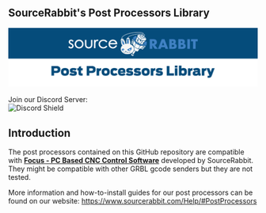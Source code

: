 SourceRabbit's Post Processors Library
------
<p align="center">
<a href="https://www.sourcerabbit.com"><img src="https://github.com/SourceRabbit/post-processors/blob/main/_images/header2.png" alt="SourceRabbit Post Processors"></a>
</p>

Join our Discord Server:<br> 
![Discord Shield](https://discordapp.com/api/guilds/952140843546972161/widget.png?style=shield)

Introduction
------
The post processors contained on this GitHub repository are compatible with <a href="https://www.sourcerabbit.com/Shop/pr-i-91-t-focus-cnc-control-software.htm"><b>Focus - PC Based CNC Control Software</b></a> developed by SourceRabbit. They might be compatible with other GRBL gcode senders but they are not tested.

More information and how-to-install guides for our post processors can be found on our website: https://www.sourcerabbit.com/Help/#PostProcessors
